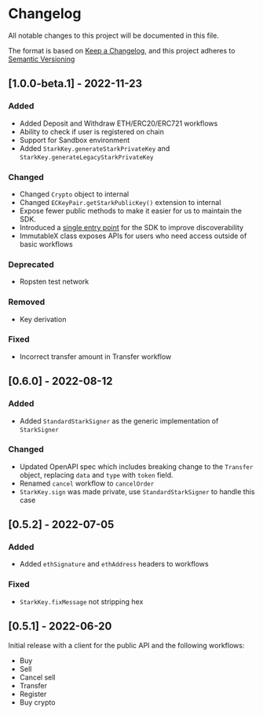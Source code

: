 # Changelog

All notable changes to this project will be documented in this file.

The format is based on [Keep a Changelog](https://keepachangelog.com/en/1.0.0/), and this project
adheres to [Semantic Versioning](https://semver.org/spec/v2.0.0.html)

## [1.0.0-beta.1] - 2022-11-23

### Added

* Added Deposit and Withdraw ETH/ERC20/ERC721 workflows
* Ability to check if user is registered on chain
* Support for Sandbox environment
* Added `StarkKey.generateStarkPrivateKey` and `StarkKey.generateLegacyStarkPrivateKey`

### Changed

* Changed `Crypto` object to internal
* Changed `ECKeyPair.getStarkPublicKey()` extension to internal
* Expose fewer public methods to make it easier for us to maintain the SDK.
* Introduced a [single entry point](https://github.com/immutable/imx-core-sdk-kotlin-jvm/blob/main/imx-core-sdk-kotlin-jvm/src/main/kotlin/com/immutable/sdk/ImmutableX.kt) for the SDK to improve discoverability
* ImmutableX class exposes APIs for users who need access outside of basic workflows

### Deprecated

* Ropsten test network

### Removed

* Key derivation

### Fixed

* Incorrect transfer amount in Transfer workflow

## [0.6.0] - 2022-08-12

### Added

* Added `StandardStarkSigner` as the generic implementation of `StarkSigner`

### Changed

* Updated OpenAPI spec which includes breaking change to the `Transfer` object, replacing `data`
  and `type` with `token` field.
* Renamed `cancel` workflow to `cancelOrder`
* `StarkKey.sign` was made private, use `StandardStarkSigner` to handle this case

## [0.5.2] - 2022-07-05

### Added

* Added `ethSignature` and `ethAddress` headers to workflows

### Fixed

* `StarkKey.fixMessage` not stripping hex

## [0.5.1] - 2022-06-20

Initial release with a client for the public API and the following workflows:

* Buy
* Sell
* Cancel sell
* Transfer
* Register
* Buy crypto